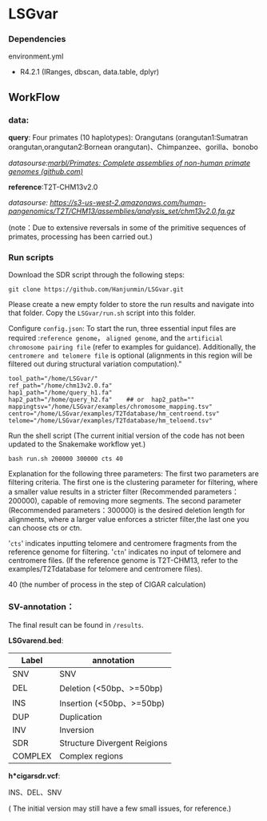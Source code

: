 # LSGvar



### Dependencies


environment.yml
+ R4.2.1 (IRanges, dbscan, data.table, dplyr)


## WorkFlow




### data:

**query**: Four primates (10 haplotypes): Orangutans (orangutan1:Sumatran orangutan,orangutan2:Bornean orangutan)、Chimpanzee、gorilla、bonobo

*datasourse:[marbl/Primates: Complete assemblies of non-human primate genomes (github.com)](https://github.com/marbl/Primates?tab=readme-ov-file)*

**reference**:T2T-CHM13v2.0

*datasourse: https://s3-us-west-2.amazonaws.com/human-pangenomics/T2T/CHM13/assemblies/analysis_set/chm13v2.0.fa.gz*

(note：Due to extensive reversals in some of the primitive sequences of primates, processing has been carried out.)



### Run scripts

Download the SDR script through the following steps:

```shell
git clone https://github.com/Hanjunmin/LSGvar.git
```

Please create a new empty folder to store the run results and navigate into that folder. Copy the `LSGvar/run.sh` script into this folder.

Configure `config.json`: To start the run, three essential input files are required :`reference genome`， `aligned genome`, and the `artificial chromosome pairing file` (refer to examples for guidance). Additionally, the `centromere and telomere file` is optional (alignments in this region will be filtered out during structural variation computation)."



```shell
tool_path="/home/LSGvar/"
ref_path="/home/chm13v2.0.fa"
hap1_path="/home/query_h1.fa"
hap2_path="/home/query_h2.fa"    ## or  hap2_path=""
mappingtsv="/home/LSGvar/examples/chromosome_mapping.tsv"
centro="/home/LSGvar/examples/T2Tdatabase/hm_centroend.tsv"
telome="/home/LSGvar/examples/T2Tdatabase/hm_teloend.tsv"
```

Run the shell script (The current initial version of the code has not been updated to the Snakemake workflow yet.)

```shell
bash run.sh 200000 300000 cts 40
```

Explanation for the following three parameters: The first two parameters are filtering criteria. The first one is the clustering parameter for filtering, where a smaller value results in a stricter filter (Recommended parameters：200000), capable of removing more segments. The second parameter (Recommended parameters：300000) is the desired deletion length for alignments, where a larger value enforces a stricter filter,the last one you can choose cts or ctn.

'`cts`' indicates inputting telomere and centromere fragments from the reference genome for filtering.
'`ctn`' indicates no input of telomere and centromere files. (If the reference genome is T2T-CHM13, refer to the examples/T2Tdatabase for telomere and centromere files).

40 (the number of process in the step of CIGAR calculation)

### SV-annotation：

The final result can be found in `/results`.

**LSGvarend.bed**:

|Label     |annotation                                                |
| ----------------- | ------------------------------------------------------------ |
| SNV  | SNV |
| DEL          | Deletion (<50bp、>=50bp)                                              |
| INS           | Insertion (<50bp、>=50bp)                                                |
| DUP           | Duplication                                              |
| INV           | Inversion                                              |
| SDR           | Structure Divergent Reigions                                         |
| COMPLEX           | Complex regions                                              |

**h*cigarsdr.vcf**:

INS、DEL、SNV


( The initial version may still have a few small issues, for reference.)
